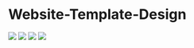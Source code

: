 # Website-Template-Design

<img src="showcase/Screenshot_1.png">
<img src="showcase/Screenshot_2.png">
<img src="showcase/Screenshot_4.png">
<img src="showcase/Screenshot_3.png">
